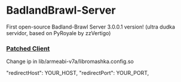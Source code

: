 # BadlandBrawl-Server

First open-source Badland-Brawl Server 3.0.0.1 version! 
(ultra dudka servidor, based on PyRoyale by zzVertigo)

### [Patched Client](https://drive.google.com/file/d/1G9bIzAe60i0kefke4opvZ9lSE0KFdBKi/view?usp=sharing)

Change ip in lib/armeabi-v7a/libromashka.config.so

"redirectHost": YOUR_HOST,
"redirectPort": YOUR_PORT,

